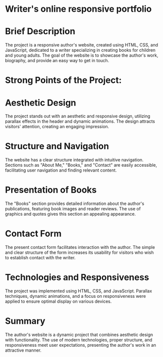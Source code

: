 # Writer's online responsive portfolio


# Brief Description
The project is a responsive author's website, created using HTML, CSS, and JavaScript, dedicated to a writer specializing in creating books for children and young adults. The goal of the website is to showcase the author's work, biography, and provide an easy way to get in touch.

# Strong Points of the Project:

# Aesthetic Design

The project stands out with an aesthetic and responsive design, utilizing parallax effects in the header and dynamic animations. The design attracts visitors' attention, creating an engaging impression.

# Structure and Navigation

The website has a clear structure integrated with intuitive navigation. Sections such as "About Me," "Books," and "Contact" are easily accessible, facilitating user navigation and finding relevant content.

# Presentation of Books

The "Books" section provides detailed information about the author's publications, featuring book images and reader reviews. The use of graphics and quotes gives this section an appealing appearance.

# Contact Form

The present contact form facilitates interaction with the author. The simple and clear structure of the form increases its usability for visitors who wish to establish contact with the writer.

# Technologies and Responsiveness

The project was implemented using HTML, CSS, and JavaScript. Parallax techniques, dynamic animations, and a focus on responsiveness were applied to ensure optimal display on various devices.

# Summary

The author's website is a dynamic project that combines aesthetic design with functionality. The use of modern technologies, proper structure, and responsiveness meet user expectations, presenting the author's work in an attractive manner.




